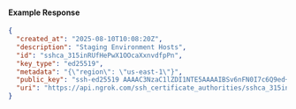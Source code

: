 <!-- Code generated for API Clients. DO NOT EDIT. -->

#### Example Response

```json
{
  "created_at": "2025-08-10T10:08:20Z",
  "description": "Staging Environment Hosts",
  "id": "sshca_315inRUfHePwX1OOcaXxnvdfpPn",
  "key_type": "ed25519",
  "metadata": "{\"region\": \"us-east-1\"}",
  "public_key": "ssh-ed25519 AAAAC3NzaC1lZDI1NTE5AAAAIBSv6nFN0I7c6Q9ed+OFbWxrJeED/CNdTlD6k35d+O1k",
  "uri": "https://api.ngrok.com/ssh_certificate_authorities/sshca_315inRUfHePwX1OOcaXxnvdfpPn"
}
```
